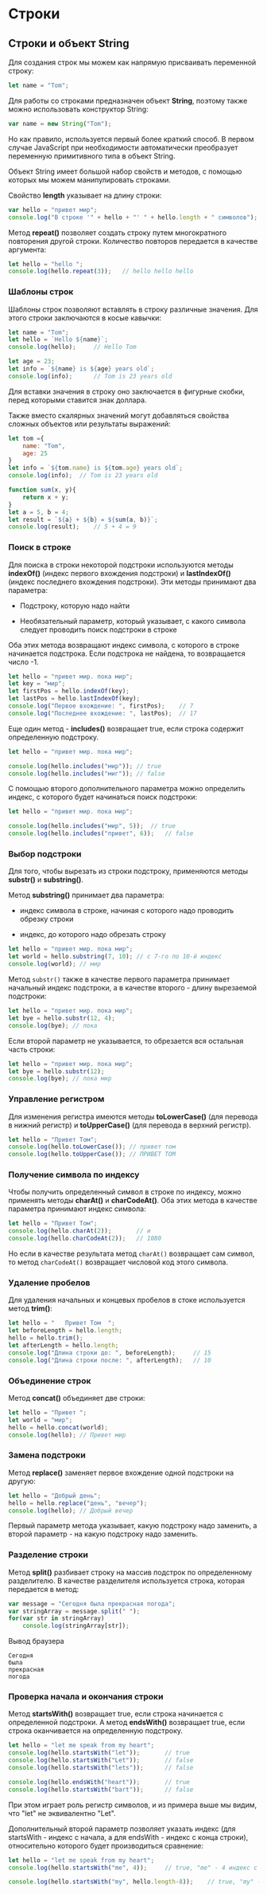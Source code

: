 # Строки

## Строки и объект String

Для создания строк мы можем как напрямую присваивать переменной строку:

```js
let name = "Tom";
```

Для работы со строками предназначен объект **String**, поэтому также можно использовать конструктор String:

```js
var name = new String("Tom");
```

Но как правило, используется первый более краткий способ. В первом случае JavaScript при необходимости автоматически преобразует 
переменную примитивного типа в объект String.

Объект String имеет большой набор свойств и методов, с помощью которых мы можем манипулировать строками.

Свойство **length** указывает на длину строки:

```js
var hello = "привет мир";
console.log("В строке '" + hello + "' " + hello.length + " символов");
```

Метод **repeat()** позволяет создать строку путем многократного повторения другой строки. Количество повторов передается в качестве аргумента:

```js
let hello = "hello ";
console.log(hello.repeat(3));	// hello hello hello
```

### Шаблоны строк

Шаблоны строк позволяют вставлять в строку различные значения. Для этого строки заключаются в косые кавычки:

```js
let name = "Tom";
let hello = `Hello ${name}`;
console.log(hello);		// Hello Tom

let age = 23;
let info = `${name} is ${age} years old`;
console.log(info);		// Tom is 23 years old
```

Для вставки значения в строку оно заключается в фигурные скобки, перед которыми ставится знак доллара.

Также вместо скалярных значений могут добавляться свойства сложных объектов или результаты выражений:

```js
let tom ={
	name: "Tom",
	age: 25
}
let info = `${tom.name} is ${tom.age} years old`;
console.log(info);	// Tom is 23 years old

function sum(x, y){
	return x + y;
}
let a = 5, b = 4;
let result = `${a} + ${b} = ${sum(a, b)}`;
console.log(result);	// 5 + 4 = 9
```

### Поиск в строке

Для поиска в строки некоторой подстроки используются методы **indexOf()** (индекс первого вхождения подстроки) и 
**lastIndexOf()** (индекс последнего вхождения подстроки). Эти методы принимают два параметра:

- Подстроку, которую надо найти

- Необязательный параметр, который указывает, с какого символа следует проводить поиск подстроки в строке

Оба этих метода возвращают индекс символа, с которого в строке начинается подстрока. Если подстрока не найдена, то возвращается число -1.

```js
let hello = "привет мир. пока мир";
let key = "мир";
let firstPos = hello.indexOf(key);
let lastPos = hello.lastIndexOf(key);
console.log("Первое вхождение: ", firstPos);	// 7
console.log("Последнее вхождение: ", lastPos);	// 17
```

Еще один метод - **includes()** возвращает true, если строка содержит определенную подстроку.

```js
let hello = "привет мир. пока мир";

console.log(hello.includes("мир"));	// true
console.log(hello.includes("миг"));	// false
```

С помощью второго дополнительного параметра можно определить индекс, с которого будет начинаться поиск подстроки:

```js
let hello = "привет мир. пока мир";

console.log(hello.includes("мир", 5));	// true
console.log(hello.includes("привет", 6));	// false
```

### Выбор подстроки

Для того, чтобы вырезать из строки подстроку, применяются методы **substr()** и **substring()**.

Метод **substring()** принимает два параметра:

- индекс символа в строке, начиная с которого надо проводить обрезку строки

- индекс, до которого надо обрезать строку

```js
let hello = "привет мир. пока мир";
let world = hello.substring(7, 10); // с 7-го по 10-й индекс
console.log(world); // мир
```

Метод `substr()` также в качестве первого параметра принимает начальный индекс подстроки, а в качестве второго - длину вырезаемой 
подстроки:

```js
let hello = "привет мир. пока мир";
let bye = hello.substr(12, 4);
console.log(bye); // пока
```

Если второй параметр не указывается, то обрезается вся остальная часть строки:

```js
let hello = "привет мир. пока мир";
let bye = hello.substr(12);
console.log(bye); // пока мир
```

### Управление регистром

Для изменения регистра имеются методы **toLowerCase()** (для перевода в нижний регистр) и 
**toUpperCase()** (для перевода в верхний регистр).

```js
let hello = "Привет Том";
console.log(hello.toLowerCase()); // привет том
console.log(hello.toUpperCase()); // ПРИВЕТ ТОМ
```

### Получение символа по индексу

Чтобы получить определенный символ в строке по индексу, можно применять методы **charAt()** и **charCodeAt()**. 
Оба этих метода в качестве параметра принимают индекс символа:

```js
let hello = "Привет Том";
console.log(hello.charAt(2)); 		// и
console.log(hello.charCodeAt(2)); 	// 1080
```

Но если в качестве результата метод `charAt()` возвращает сам символ, то метод `charCodeAt()` возвращает числовой код 
этого символа.

### Удаление пробелов

Для удаления начальных и концевых пробелов в стоке используется метод **trim()**:

```js
let hello = "   Привет Том  ";
let beforeLength = hello.length;
hello = hello.trim();
let afterLength = hello.length;
console.log("Длина строки до: ", beforeLength); 	// 15
console.log("Длина строки после: ", afterLength); 	// 10
```

### Объединение строк

Метод **concat()** объединяет две строки:

```js
let hello = "Привет ";
let world = "мир";
hello = hello.concat(world);
console.log(hello); // Привет мир
```

### Замена подстроки

Метод **replace()** заменяет первое вхождение одной подстроки на другую:

```js
let hello = "Добрый день";
hello = hello.replace("день", "вечер");
console.log(hello); // Добрый вечер
```

Первый параметр метода указывает, какую подстроку надо заменить, а второй параметр - на какую подстроку надо заменить.

### Разделение строки

Метод **split()** разбивает строку на массив подстрок по определенному разделителю. В качестве разделителя используется 
строка, которая передается в метод:

```js
var message = "Сегодня была прекрасная погода";
var stringArray = message.split(" ");
for(var str in stringArray)
	console.log(stringArray[str]);
```

Вывод браузера

```browser
Сегодня
была
прекрасная
погода
```

### Проверка начала и окончания строки

Метод **startsWith()** возвращает true, если строка начинается с определенной подстроки. А метод **endsWith()** 
возвращает true, если строка оканчивается на определенную подстроку.

```js
let hello = "let me speak from my heart";
console.log(hello.startsWith("let"));		// true
console.log(hello.startsWith("Let"));		// false
console.log(hello.startsWith("lets"));		// false

console.log(hello.endsWith("heart"));		// true
console.log(hello.startsWith("bart"));		// false
```

При этом играет роль регистр символов, и из примера выше мы видим, что "let" не эквивалентно "Let".

Дополнительный второй параметр позволяет указать индекс (для startsWith - индекс с начала, а для endsWith - индекс с конца строки), относительно которого будет производиться 
сравнение:

```js
let hello = "let me speak from my heart";
console.log(hello.startsWith("me", 4));		// true, "me" - 4 индекс с начала строки

console.log(hello.startsWith("my", hello.length-8));	// true, "my" - 8 индекс с конца
```


